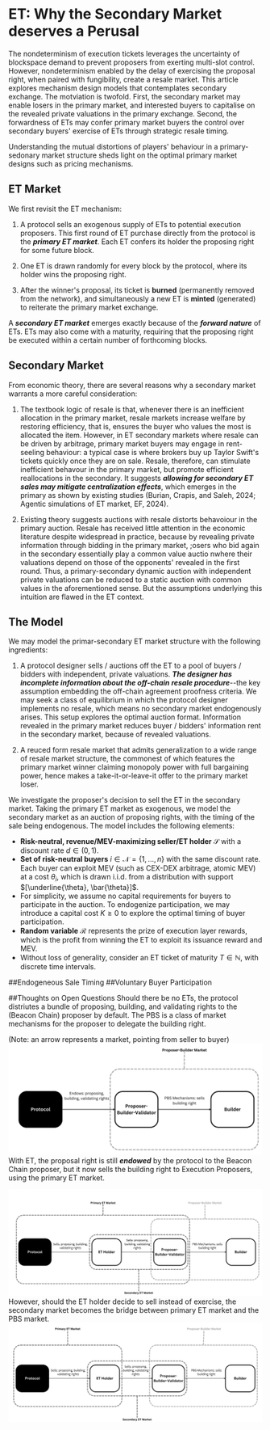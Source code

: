 # ET: Why the Secondary Market deserves a Perusal
The nondeterminism of execution tickets leverages the uncertainty of blockspace demand to prevent proposers from exerting multi-slot control. However, nondeterminism enabled by the delay of exercising the proposal right, when paired with  fungibility, create a resale market. This article explores mechanism design models that contemplates secondary exchange. The motviation is twofold. First, the secondary market may enable losers in the primary market, and interested buyers to capitalise on the revealed private valuations in the primary exchange. Second, the forwardness of ETs may confer primary market buyers the control over secondary buyers' exercise of ETs through strategic resale timing. 

Understanding the mutual distortions of players' behaviour in a primary-sedonary market structure sheds light on the optimal primary market designs such as pricing mechanisms.


## ET Market
We first revisit the ET mechanism: 

1. A protocol sells an exogenous supply of ETs to potential execution proposers. This first round of ET purchase directly from the protocol is the **_primary ET market_**. Each ET confers its holder the proposing right for some future block.

2. One ET is drawn randomly for every block by the protocol, where its holder wins the proposing right.

3. After the winner's proposal, its ticket is **burned** (permanently removed from the network), and simultaneously a new ET is **minted** (generated) to reiterate the primary market exchange.

A **_secondary ET market_** emerges exactly because of the **_forward nature_** of ETs. ETs may also come with a maturity, requiring that the proposing right be executed within a certain number of forthcoming blocks.

## Secondary Market
From economic theory, there are several reasons why a secondary market warrants a more careful consideration: 

1. The textbook logic of resale is that, whenever there is an inefficient allocation in the primary market, resale markets increase welfare by restoring efficiency, that is, ensures the buyer who values the most is allocated the item. However, in ET secondary markets where resale can be driven by arbitrage, primary  market buyers may engage in rent-seeling behaviour: a typical case is where brokers buy up Taylor Swift's tickets quickly once they are on sale. Resale, therefore, can stimulate inefficient behavour in the primary market, but promote efficient reallocations in the secondary. It suggests **_allowing for secondary ET sales may mitigate centralization effects_**, which emerges in the primary as shown by existing studies (Burian, Crapis, and Saleh, 2024; Agentic simulations of ET market, EF, 2024).

2. Existing theory suggests auctions with resale distorts behavoiour in the primary auction. Resale has received little attention in the economic literature despite widespread in practice, because by revealing private information through bidding in the primary market, ;osers who bid again in the secondary essentially play a common value auctio nwhere their valuations depend on those of the opponents' revealed in the first round. Thus, a primary-secondary dynamic auction with independent private valuations can be reduced to a static auction with common values in the aforementioned sense. But the assumptions underlying this intuition are flawed in the ET context. 


## The Model
We may model the primar-secondary ET market structure with the following ingredients: 
1. A protocol designer sells / auctions off the ET to a pool of buyers / bidders with independent, private valuations. **_The designer has incomplete information about the off-chain resale procedure_**--the key assumption embedding the off-chain agreement proofness criteria. We may seek a class of equilibrium in which the protocol designer implements no resale, which means no secondary market endogenously arises. This setup explores the optimal auction format. Information revealed in the primary market reduces buyer / bidders' information rent in the secondary market, because of revealed valuations. 

2. A reuced form resale market that admits generalization to a wide range of resale market structure, the commonest of which features the primary market winner claiming monopoly power with full bargaining power, hence makes a take-it-or-leave-it offer to the primary market loser. 

We investigate the proposer's decision to sell the ET in the secondary market. Taking the primary ET market as exogenous, we model the secondary market as an auction of proposing rights, with the timing of the sale being endogenous. The model includes the following elements:

- **Risk-neutral, revenue/MEV-maximizing seller/ET holder** $\mathcal{S}$ with a discount rate $d \in (0,1)$.
- **Set of risk-neutral buyers** $i \in \mathcal{N} = \{1, \ldots, n\}$ with the same discount rate. Each buyer can exploit MEV (such as CEX-DEX arbitrage, atomic MEV) at a cost $\theta_i$, which is drawn i.i.d. from a distribution with support $[\underline{\theta}, \bar{\theta}]$.
- For simplicity, we assume no capital requirements for buyers to participate in the auction. To endogenize participation, we may introduce a capital cost $K \geq 0$ to explore the optimal timing of buyer participation.
- **Random variable** $\mathcal{R}$ represents the prize of execution layer rewards, which is the profit from winning the ET to exploit its issuance reward and MEV.
- Without loss of generality, consider an ET ticket of maturity $T \in \mathbb{N}$, with discrete time intervals.

##Endogeneous Sale Timing
##Voluntary Buyer Participation

##Thoughts on Open Questions
Should there be no ETs, the protocol distriutes a bundle of proposing, building, and validating rights to the (Beacon Chain) proposer by default. The PBS is a class of market mechanisms for the proposer to delegate the building right. 

(Note: an arrow represents a market, pointing from seller to buyer)
![Diagram of PBS](noET.png "No ET, PBS")
With ET, the proposal right is still **_endowed_** by the protocol to the Beacon Chain proposer, but it now sells the building right to Execution Proposers, using the primary ET market.  


![Diagram of PBS with ET ex ante secondary sale](withET.png "With ET, ex-ante secondary sale, PBS")
However, should the ET holder decide to sell instead of exercise, the secondary market becomes the bridge between primary ET market and the PBS market.
![Diagram of PBS with ET ex post secondary sale](ET_secondary.png "With ET, ex-post secondary sale, PBS")
###
